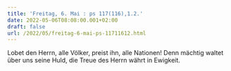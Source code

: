 ```yaml
---
title: 'Freitag, 6. Mai : ps 117(116),1.2.'
date: 2022-05-06T08:08:00.001+02:00
draft: false
url: /2022/05/freitag-6-mai-ps-11711612.html
---
```


Lobet den Herrn, alle Völker, preist ihn, alle Nationen! Denn mächtig waltet über uns seine Huld, die Treue des Herrn währt in Ewigkeit.